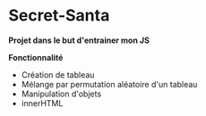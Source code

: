 ﻿# Secret-Santa
**Projet dans le but d'entrainer mon JS**

**Fonctionnalité**

- Création de tableau
- Mélange par permutation aléatoire d'un tableau
- Manipulation d'objets
- innerHTML

